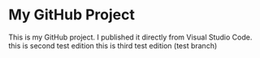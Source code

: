 # My GitHub Project

This is my GitHub project. I published it directly from Visual Studio Code.
this is second test edition
this is third test edition (test branch)